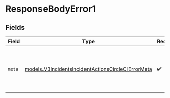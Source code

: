 # ResponseBodyError1


## Fields

| Field                                                                                                          | Type                                                                                                           | Required                                                                                                       | Description                                                                                                    |
| -------------------------------------------------------------------------------------------------------------- | -------------------------------------------------------------------------------------------------------------- | -------------------------------------------------------------------------------------------------------------- | -------------------------------------------------------------------------------------------------------------- |
| `meta`                                                                                                         | [models.V3IncidentsIncidentActionsCircleCIErrorMeta](../models/v3incidentsincidentactionscirclecierrormeta.md) | :heavy_check_mark:                                                                                             | Represents the metadata for a CircleCI error response.                                                         |